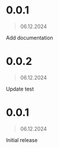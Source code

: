 # 0.0.1

> 06.12.2024

Add documentation

# 0.0.2

> 06.12.2024

Update test

# 0.0.1

> 06.12.2024

Initial release
